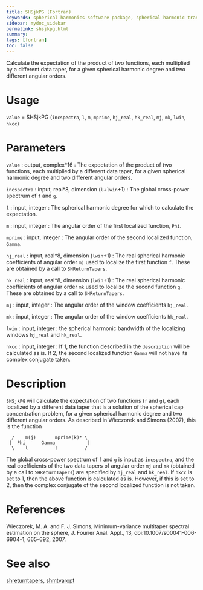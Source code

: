 ```yaml
---
title: SHSjkPG (Fortran)
keywords: spherical harmonics software package, spherical harmonic transform, legendre functions, multitaper spectral analysis, fortran, Python, gravity, magnetic field
sidebar: mydoc_sidebar
permalink: shsjkpg.html
summary:
tags: [fortran]
toc: false
---
```


Calculate the expectation of the product of two functions, each multiplied by a different data taper, for a given spherical harmonic degree and two different angular orders.

# Usage

`value` = SHSjkPG (`incspectra`, `l`, `m`, `mprime`, `hj_real`, `hk_real`, `mj`, `mk`, `lwin`, `hkcc`)

# Parameters

`value` : output, complex\*16
:   The expectation of the product of two functions, each multiplied by a different data taper, for a given spherical harmonic degree and two different angular orders.

`incspectra` : input, real\*8, dimension (`l`+`lwin`+1)
:   The global cross-power spectrum of `f` and `g`.

`l` : input, integer
:   The spherical harmonic degree for which to calculate the expectation.

`m` : input, integer
:   The angular order of the first localized function, `Phi`.

`mprime` : input, integer
:   The angular order of the second localized function, `Gamma`.

`hj_real` : input, real\*8, dimension (`lwin`+1)
:   The real spherical harmonic coefficients of angular order `mj` used to localize the first function `f`. These are obtained by a call to `SHReturnTapers`.

`hk_real` : input, real\*8, dimension (`lwin`+1)
:   The real spherical harmonic coefficients of angular order `mk` used to localize the second function `g`. These are obtained by a call to `SHReturnTapers`.

`mj` : input, integer
:   The angular order of the window coefficients `hj_real`.

`mk` : input, integer
:   The angular order of the window coefficients `hk_real`.

`lwin` : input, integer
:   the spherical harmonic bandwidth of the localizing windows `hj_real` and `hk_real`.

`hkcc` : input, integer
:   If 1, the function described in the `description` will be calculated as is. If 2, the second localized function `Gamma` will not have its complex conjugate taken.

# Description

`SHSjkPG` will calculate the expectation of two functions (`f` and `g`), each localized by a different data taper that is a solution of the spherical cap concentration problem, for a given spherical harmonic degree and two different angular orders. As described in Wieczorek and Simons (2007), this is the function

      /    m(j)       mprime(k)* \
     |  Phi      Gamma            |
      \    l          l          /

The global cross-power spectrum of `f` and `g` is input as `incspectra`, and the real coefficients of the two data tapers of angular order `mj` and `mk` (obtained by a call to `SHReturnTapers`) are specified by `hj_real` and `hk_real`. If `hkcc` is set to 1, then the above function is calculated as is. However, if this is set to 2, then the complex conjugate of the second localized function is not taken.

# References

Wieczorek, M. A. and F. J. Simons, Minimum-variance multitaper spectral estimation on the sphere, J. Fourier Anal. Appl., 13, doi:10.1007/s00041-006-6904-1, 665-692, 2007.

# See also

[shreturntapers](shreturntapers.html), [shmtvaropt](shmtvaropt.html)
